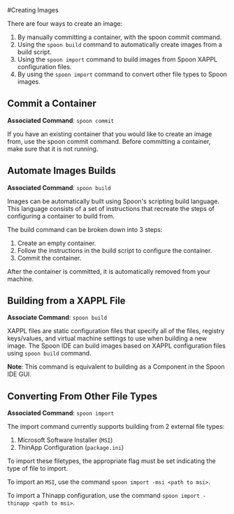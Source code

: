 #Creating Images

There are four ways to create an image:

1. By manually committing a container, with the spoon commit command.
2. Using the `spoon build` command to automatically create images from a build script.
3. Using the `spoon import` command to build images from Spoon XAPPL configuration files. 
4. By using the `spoon import` command to convert other file types to Spoon images.

## Commit a Container

**Associated Command**: `spoon commit`

If you have an existing container that you would like to create an image from, use the spoon commit command. Before committing a container, make sure that it is not running.

## Automate Images Builds

**Associated Command**: `spoon build`

Images can be automatically built using Spoon's scripting build language. This language consists of a set of instructions that recreate the steps of configuring a container to build from.

The build command can be broken down into 3 steps:

1. Create an empty container.
2. Follow the instructions in the build script to configure the container.
3. Commit the container.

After the container is committed, it is automatically removed from your machine.

## Building from a XAPPL File

**Associate Command**: `spoon build` 

XAPPL files are static configuration files that specify all of the files, registry keys/values, and virtual machine settings to use when building a new image. The Spoon IDE can build images based on XAPPL configuration files using `spoon build` command. 

**Note**: This command is equivalent to building as a Component in the Spoon IDE GUI. 

## Converting From Other File Types

**Associated Command**: `spoon import`

The import command currently supports building from 2 external file types: 

1. Microsoft Software Installer (`MSI`)
2. ThinApp Configuration (`package.ini`)

To import these filetypes, the appropriate flag must be set indicating the type of file to import. 

To import an `MSI`, use the command `spoon import -msi <path to msi>`. 

To import a Thinapp configuration, use the command `spoon import -thinapp <path to msi>`. 


